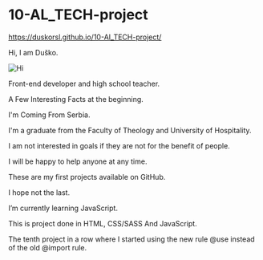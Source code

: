 # 10-AL_TECH-project
 https://duskorsl.github.io/10-AI_TECH-project/

Hi, I am Duško.

![Hi](https://github.com/Duskorsl/10-AL_TECH-project/assets/105879280/8a8d79b4-b9ca-4f4a-a5e4-ad47a1240e69)


Front-end developer and high school teacher.

A Few Interesting Facts at the beginning.

I'm Coming From Serbia.

I'm a graduate from the Faculty of Theology and University of Hospitality.

I am not interested in goals if they are not for the benefit of people.

I will be happy to help anyone at any time.

These are my first projects available on GitHub.

I hope not the last.

I’m currently learning JavaScript.

This is project done in HTML, CSS/SASS And JavaScript.

The tenth project in a row where I started using the new rule @use instead of the old @import rule.
